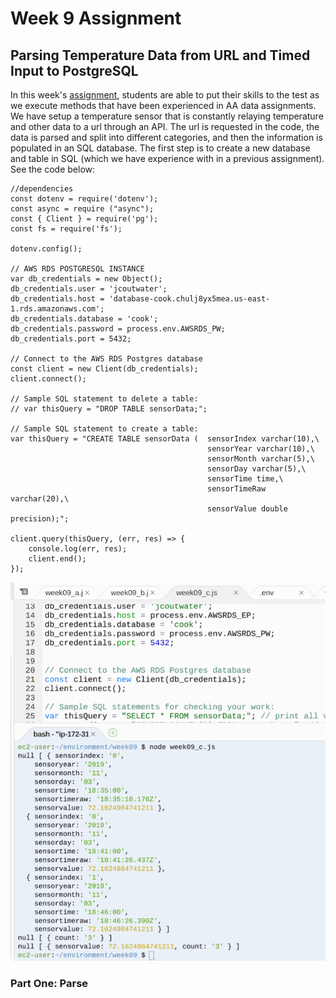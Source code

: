 # Week 9 Assignment
## Parsing Temperature Data from URL and Timed Input to PostgreSQL

In this week's [assignment](https://github.com/visualizedata/data-structures/blob/master/weekly_assignment_09.md), students are able to put their skills to the test as we execute methods that have been experienced in AA data assignments. We have setup a temperature sensor that is constantly relaying temperature and other data to a url through an API. The url is requested in the code, the data is parsed and split into different categories, and then the information is populated in an SQL database. The first step is to create a new database and table in SQL (which we have experience with in a previous assignment). See the code below:


    //dependencies
    const dotenv = require('dotenv');
    const async = require ("async"); 
    const { Client } = require('pg');
    const fs = require('fs');

    dotenv.config();

    // AWS RDS POSTGRESQL INSTANCE
    var db_credentials = new Object();
    db_credentials.user = 'jcoutwater';
    db_credentials.host = 'database-cook.chulj8yx5mea.us-east-1.rds.amazonaws.com';
    db_credentials.database = 'cook';
    db_credentials.password = process.env.AWSRDS_PW;
    db_credentials.port = 5432;

    // Connect to the AWS RDS Postgres database
    const client = new Client(db_credentials);
    client.connect();

    // Sample SQL statement to delete a table: 
    // var thisQuery = "DROP TABLE sensorData;";

    // Sample SQL statement to create a table: 
    var thisQuery = "CREATE TABLE sensorData (  sensorIndex varchar(10),\
                                                sensorYear varchar(10),\
                                                sensorMonth varchar(5),\
                                                sensorDay varchar(5),\
                                                sensorTime time,\
                                                sensorTimeRaw varchar(20),\
                                                sensorValue double precision);";

    client.query(thisQuery, (err, res) => {
        console.log(err, res);
        client.end();
    });

![alt text](https://github.com/joutwater/Data-Structures/blob/master/week09/query_proof.png)


### Part One: Parse
